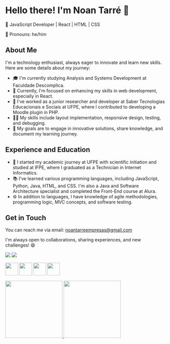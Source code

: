 # Hello there! I'm Noan Tarré 👋

🍕 JavaScript Developer | React | HTML | CSS

🍳 Pronouns: he/him

## About Me

I'm a technology enthusiast, always eager to innovate and learn new skills. Here are some details about my journey:

- 🎓 I'm currently studying Analysis and Systems Development at Faculdade Descomplica.
- 🌱 Currently, I'm focused on enhancing my skills in web development, especially in React.
- 💼 I've worked as a junior researcher and developer at Saber Tecnologias Educacionais e Sociais at UFPE, where I contributed to developing a Moodle plugin in PHP.
- 👨‍💻 My skills include layout implementation, responsive design, testing, and debugging.
- 🎯 My goals are to engage in innovative solutions, share knowledge, and document my learning journey.

## Experience and Education

- 🏫 I started my academic journey at UFPE with scientific initiation and studied at IFPE, where I graduated as a Technician in Internet Informatics.
- 📚 I've learned various programming languages, including JavaScript, Python, Java, HTML, and CSS. I'm also a Java and Software Architecture specialist and completed the Front-End course at Alura.
- ⚙️ In addition to languages, I have knowledge of agile methodologies, programming logic, MVC concepts, and software testing.

## Get in Touch

You can reach me via email: noantarreempresas@gmail.com

I'm always open to collaborations, sharing experiences, and new challenges! 😄

<div>
<a href="https://www.instagram.com/tarrenoan/" target="_blank"><img loading="lazy" src="https://img.shields.io/badge/-Instagram-%23E4405F?style=for-the-badge&logo=instagram&logoColor=white" target="_blank"></a>
<a href = "mailto:noantarreempresas@gmail.com><img loading="lazy" src="https://img.shields.io/badge/Gmail-D14836?style=for-the-badge&logo=gmail&logoColor=white" target="_blank"></a>
<a href="https://www.linkedin.com/in/noan-tarr%C3%A9-b6b59715a/" target="_blank"><img loading="lazy" src="https://img.shields.io/badge/-LinkedIn-%230077B5?style=for-the-badge&logo=linkedin&logoColor=white" target="_blank"></a>   
</div>

<img loading="lazy" src="https://upload.wikimedia.org/wikipedia/commons/thumb/9/99/Unofficial_JavaScript_logo_2.svg/1200px-Unofficial_JavaScript_logo_2.svg.png" width="40" height="40"/> <img loading="lazy" src="https://www.stickersdevs.com.br/wp-content/uploads/2015/03/css3-stickers-adesivo.png" width="40" height="40"/>
<img loading="lazy" src="https://hermes.dio.me/articles/cover/1ee9c50a-fccd-4ec8-b57a-6a592a157a6d.png" width="40" height="40"/>
<img loading="lazy" src="https://upload.wikimedia.org/wikipedia/commons/thumb/a/a7/React-icon.svg/1200px-React-icon.svg.png" width="40" height="40"/>


<div>
<a href="https://github.com/noantarre">
<img loading="lazy" height="180em" src="https://github-readme-stats.vercel.app/api/top-langs/?noantarre&layout=compact&langs_count=7&theme=dracula"/>
<img loading="lazy" height="180em" src="https://github-readme-stats.vercel.app/api?noantarre&show_icons=true&theme=dracula&include_all_commits=true&count_private=true"/>
</div>
